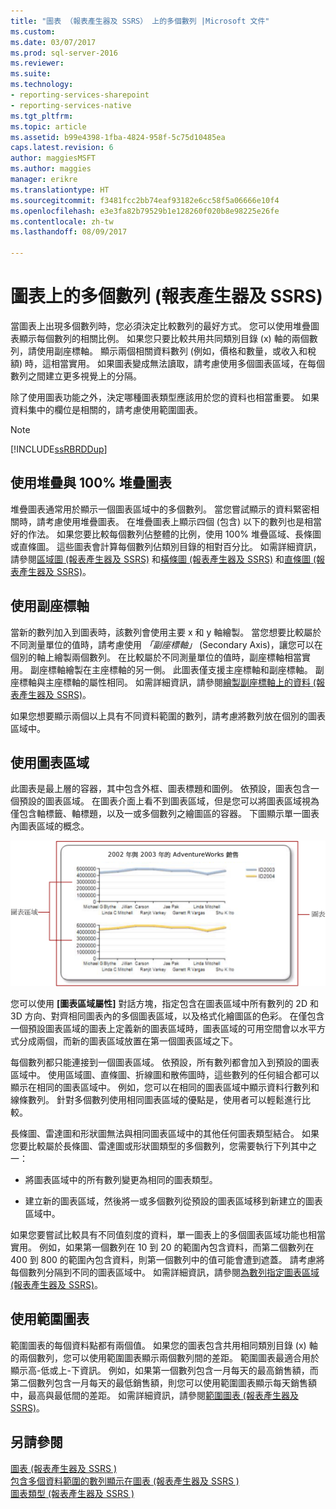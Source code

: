 ```yaml
---
title: "圖表 （報表產生器及 SSRS） 上的多個數列 |Microsoft 文件"
ms.custom: 
ms.date: 03/07/2017
ms.prod: sql-server-2016
ms.reviewer: 
ms.suite: 
ms.technology:
- reporting-services-sharepoint
- reporting-services-native
ms.tgt_pltfrm: 
ms.topic: article
ms.assetid: b99e4398-1fba-4824-958f-5c75d10485ea
caps.latest.revision: 6
author: maggiesMSFT
ms.author: maggies
manager: erikre
ms.translationtype: HT
ms.sourcegitcommit: f3481fcc2bb74eaf93182e6cc58f5a06666e10f4
ms.openlocfilehash: e3e3fa82b79529b1e128260f020b8e98225e26fe
ms.contentlocale: zh-tw
ms.lasthandoff: 08/09/2017

---
```

# <a name="multiple-series-on-a-chart-report-builder-and-ssrs"></a>圖表上的多個數列 (報表產生器及 SSRS)
  當圖表上出現多個數列時，您必須決定比較數列的最好方式。 您可以使用堆疊圖表顯示每個數列的相關比例。 如果您只要比較共用共同類別目錄 (x) 軸的兩個數列，請使用副座標軸。 顯示兩個相關資料數列 (例如，價格和數量，或收入和稅額) 時，這相當實用。 如果圖表變成無法讀取，請考慮使用多個圖表區域，在每個數列之間建立更多視覺上的分隔。  
  
 除了使用圖表功能之外，決定哪種圖表類型應該用於您的資料也相當重要。 如果資料集中的欄位是相關的，請考慮使用範圍圖表。  
  
> [!NOTE]  
>  [!INCLUDE[ssRBRDDup](../../includes/ssrbrddup-md.md)]  
  
## <a name="using-stacked-and-100-stacked-charts"></a>使用堆疊與 100% 堆疊圖表  
 堆疊圖表通常用於顯示一個圖表區域中的多個數列。 當您嘗試顯示的資料緊密相關時，請考慮使用堆疊圖表。 在堆疊圖表上顯示四個 (包含) 以下的數列也是相當好的作法。 如果您要比較每個數列佔整體的比例，使用 100% 堆疊區域、長條圖或直條圖。 這些圖表會計算每個數列佔類別目錄的相對百分比。 如需詳細資訊，請參閱[區域圖 &#40;報表產生器及 SSRS&#41;](../../reporting-services/report-design/area-charts-report-builder-and-ssrs.md) 和[橫條圖 &#40;報表產生器及 SSRS&#41;](../../reporting-services/report-design/bar-charts-report-builder-and-ssrs.md) 和[直條圖 &#40;報表產生器及 SSRS&#41;](../../reporting-services/report-design/column-charts-report-builder-and-ssrs.md)。  
  
## <a name="using-the-secondary-axis"></a>使用副座標軸  
 當新的數列加入到圖表時，該數列會使用主要 x 和 y 軸繪製。 當您想要比較屬於不同測量單位的值時，請考慮使用 *「副座標軸」* (Secondary Axis)，讓您可以在個別的軸上繪製兩個數列。 在比較屬於不同測量單位的值時，副座標軸相當實用。 副座標軸繪製在主座標軸的另一側。 此圖表僅支援主座標軸和副座標軸。 副座標軸與主座標軸的屬性相同。 如需詳細資訊，請參閱[繪製副座標軸上的資料 &#40;報表產生器及 SSRS&#41;](../../reporting-services/report-design/plot-data-on-a-secondary-axis-report-builder-and-ssrs.md)。  
  
 如果您想要顯示兩個以上具有不同資料範圍的數列，請考慮將數列放在個別的圖表區域中。  
  
## <a name="using-chart-areas"></a>使用圖表區域  
 此圖表是最上層的容器，其中包含外框、圖表標題和圖例。 依預設，圖表包含一個預設的圖表區域。 在圖表介面上看不到圖表區域，但是您可以將圖表區域視為僅包含軸標籤、軸標題，以及一或多個數列之繪圖區的容器。 下圖顯示單一圖表內圖表區域的概念。  
  
 ![顯示一個圖表區域的圖](../../reporting-services/report-design/media/chartareasdiagram.gif "顯示一個圖表區域的圖")  
  
 您可以使用 **[圖表區域屬性]** 對話方塊，指定包含在圖表區域中所有數列的 2D 和 3D 方向、對齊相同圖表內的多個圖表區域，以及格式化繪圖區的色彩。 在僅包含一個預設圖表區域的圖表上定義新的圖表區域時，圖表區域的可用空間會以水平方式分成兩個，而新的圖表區域放置在第一個圖表區域之下。  
  
 每個數列都只能連接到一個圖表區域。 依預設，所有數列都會加入到預設的圖表區域中。 使用區域圖、直條圖、折線圖和散佈圖時，這些數列的任何組合都可以顯示在相同的圖表區域中。 例如，您可以在相同的圖表區域中顯示資料行數列和線條數列。 針對多個數列使用相同圖表區域的優點是，使用者可以輕鬆進行比較。  
  
 長條圖、雷達圖和形狀圖無法與相同圖表區域中的其他任何圖表類型結合。 如果您要比較屬於長條圖、雷達圖或形狀圖類型的多個數列，您需要執行下列其中之一：  
  
-   將圖表區域中的所有數列變更為相同的圖表類型。  
  
-   建立新的圖表區域，然後將一或多個數列從預設的圖表區域移到新建立的圖表區域中。  
  
 如果您要嘗試比較具有不同值刻度的資料，單一圖表上的多個圖表區域功能也相當實用。 例如，如果第一個數列在 10 到 20 的範圍內包含資料，而第二個數列在 400 到 800 的範圍內包含資料，則第一個數列中的值可能會遭到遮蓋。 請考慮將每個數列分隔到不同的圖表區域中。 如需詳細資訊，請參閱[為數列指定圖表區域 &#40;報表產生器及 SSRS&#41;](../../reporting-services/report-design/specify-a-chart-area-for-a-series-report-builder-and-ssrs.md)。  
  
## <a name="using-range-charts"></a>使用範圍圖表  
 範圍圖表的每個資料點都有兩個值。 如果您的圖表包含共用相同類別目錄 (x) 軸的兩個數列，您可以使用範圍圖表顯示兩個數列間的差距。 範圍圖表最適合用於顯示高-低或上-下資訊。 例如，如果第一個數列包含一月每天的最高銷售額，而第二個數列包含一月每天的最低銷售額，則您可以使用範圍圖表顯示每天銷售額中，最高與最低間的差距。 如需詳細資訊，請參閱[範圍圖表 &#40;報表產生器及 SSRS&#41;](../../reporting-services/report-design/range-charts-report-builder-and-ssrs.md)。  
  
## <a name="see-also"></a>另請參閱  
 [圖表 &#40;報表產生器及 SSRS &#41;](../../reporting-services/report-design/charts-report-builder-and-ssrs.md)   
 [包含多個資料範圍的數列顯示在圖表 &#40;報表產生器及 SSRS &#41;](../../reporting-services/report-design/displaying-a-series-with-multiple-data-ranges-on-a-chart.md)   
 [圖表類型 &#40;報表產生器及 SSRS &#41;](../../reporting-services/report-design/chart-types-report-builder-and-ssrs.md)  
  
  
